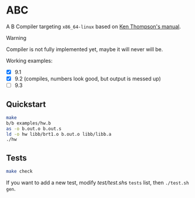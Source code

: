 # ABC

A B Compiler targeting `x86_64-linux` based on [Ken Thompson's manual](doc/kbman.html).

> [!WARNING]
> Compiler is not fully implemented yet, maybe it will never will be.

Working examples:
- [x] 9.1
- [x] 9.2 (compiles, numbers look good, but output is messed up)
- [ ] 9.3

## Quickstart

```bash
make
b/b examples/hw.b
as -o b.out.o b.out.s
ld -o hw libb/brt1.o b.out.o libb/libb.a
./hw
```

## Tests

```bash
make check
```

If you want to add a new test, modify *test/test.sh*s `tests` list, then
`./test.sh gen`.
